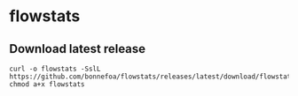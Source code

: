 # flowstats

## Download latest release

```
curl -o flowstats -SslL https://github.com/bonnefoa/flowstats/releases/latest/download/flowstats
chmod a+x flowstats
```
